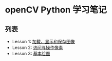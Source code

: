 # openCV Python 学习笔记

## 列表
* Lesson 1: [加载、显示和保存图像](https://github.com/danbao/learn-opencv-python/blob/master/docs/lesson1.md)
* Lesson 2: [访问与操作像素](https://github.com/danbao/learn-opencv-python/blob/master/docs/lesson2.md)
* Lesson 3: [基本绘图](https://github.com/danbao/learn-opencv-python/blob/master/docs/lesson3.md)

